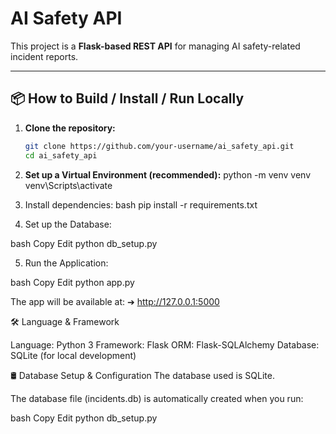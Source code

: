 # AI Safety API

This project is a **Flask-based REST API** for managing AI safety-related incident reports.

---

## 📦 How to Build / Install / Run Locally

1. **Clone the repository:**
   ```bash
   git clone https://github.com/your-username/ai_safety_api.git
   cd ai_safety_api

2. **Set up a Virtual Environment (recommended):**
   python -m venv venv
   venv\Scripts\activate

3. Install dependencies:
bash
pip install -r requirements.txt

4. Set up the Database:

bash
Copy
Edit
python db_setup.py

5. Run the Application:

bash
Copy
Edit
python app.py

The app will be available at:
➔ http://127.0.0.1:5000

🛠 Language & Framework

Language: Python 3
Framework: Flask
ORM: Flask-SQLAlchemy
Database: SQLite (for local development)

🛢️ Database Setup & Configuration
The database used is SQLite.

The database file (incidents.db) is automatically created when you run:

bash
Copy
Edit
python db_setup.py
